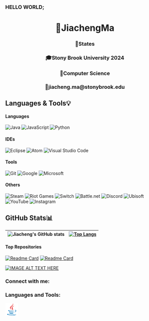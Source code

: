 ### HELLO WORLD;

<h1 align="center">🐴JiachengMa</h1>
<h3 align="center">📍States</h3>
<h3 align="center">🎓Stony Brook University 2024</h3>
<h3 align="center">🧠Computer Science</h3>
<h3 align="center">📧jiacheng.ma@stonybrook.edu</h3>


<h2 align="left">Languages & Tools💡</h2>

#### Languages

![Java](https://img.shields.io/badge/java-%23ED8B00.svg?style=for-the-badge&logo=java&logoColor=white)   ![JavaScript](https://img.shields.io/badge/javascript-%23323330.svg?style=for-the-badge&logo=javascript&logoColor=%23F7DF1E)   ![Python](https://img.shields.io/badge/python-3670A0?style=for-the-badge&logo=python&logoColor=ffdd54)


#### IDEs
![Eclipse](https://img.shields.io/badge/Eclipse-FE7A16.svg?style=for-the-badge&logo=Eclipse&logoColor=white)   	![Atom](https://img.shields.io/badge/Atom-%2366595C.svg?style=for-the-badge&logo=atom&logoColor=white)   ![Visual Studio Code](https://img.shields.io/badge/Visual%20Studio%20Code-0078d7.svg?style=for-the-badge&logo=visual-studio-code&logoColor=white)


#### Tools
![Git](https://img.shields.io/badge/git-%23F05033.svg?style=for-the-badge&logo=git&logoColor=white)   ![Google](https://img.shields.io/badge/google-4285F4?style=for-the-badge&logo=google&logoColor=white)   ![Microsoft](https://img.shields.io/badge/Microsoft-0078D4?style=for-the-badge&logo=microsoft&logoColor=white)

#### Others
![Steam](https://img.shields.io/badge/steam-%23000000.svg?style=for-the-badge&logo=steam&logoColor=white)   ![Riot Games](https://img.shields.io/badge/riotgames-D32936.svg?style=for-the-badge&logo=riotgames&logoColor=white)   ![Switch](https://img.shields.io/badge/Switch-E60012?style=for-the-badge&logo=nintendo-switch&logoColor=white)   ![Battle.net](https://img.shields.io/badge/battle.net-%2300AEFF.svg?style=for-the-badge&logo=battle.net&logoColor=white)   ![Discord](https://img.shields.io/badge/%3CServer%3E-%237289DA.svg?style=for-the-badge&logo=discord&logoColor=white)   ![Ubisoft](https://img.shields.io/badge/Ubisoft-%23F5F5F5.svg?style=for-the-badge&logo=Ubisoft&logoColor=black)   ![YouTube](https://img.shields.io/badge/YouTube-%23FF0000.svg?style=for-the-badge&logo=YouTube&logoColor=white)   ![Instagram](https://img.shields.io/badge/Instagram-%23E4405F.svg?style=for-the-badge&logo=Instagram&logoColor=white)


<h2 align="left">GitHub Stats📊</h2>

| ![Jiacheng's GitHub stats](https://github-readme-stats.vercel.app/api?username=JiachengMa-26&theme=dracula) | [![Top Langs](https://github-readme-stats.vercel.app/api/top-langs/?username=JiachengMa-26&layout=compact&theme=dracula)](https://github.com/JiachengMa-26?tab=repositories) |
| ------------- |:-------------:|

#### Top Repositories
[![Readme Card](https://github-readme-stats.vercel.app/api/pin/?username=JiachengMa-26&repo=MJC-Personal-Web&theme=dracula)](https://github.com/JiachengMa-26/MJC-Personal-Web) [![Readme Card](https://github-readme-stats.vercel.app/api/pin/?username=JiachengMa-26&repo=CSE-Lesson-Java&theme=dracula)](https://github.com/JiachengMa-26/MJC-Personal-Web)


[![IMAGE ALT TEXT HERE](https://www.youtube.com/channel/UCSmorfFxrYdql-7D0lGRWAg/featured/https://user-images.githubusercontent.com/77813202/151097147-8ff1c7af-7165-49e8-bfba-d76049f5a23b.gif)](https://www.youtube.com/watch?v=YOUTUBE_VIDEO_ID_HERE)






<h3 align="left">Connect with me:</h3>
<p align="left">
</p>

<h3 align="left">Languages and Tools:</h3>
<p align="left"> <a href="https://www.java.com" target="_blank" rel="noreferrer"> <img src="https://raw.githubusercontent.com/devicons/devicon/master/icons/java/java-original.svg" alt="java" width="40" height="40"/> </a> </p>
